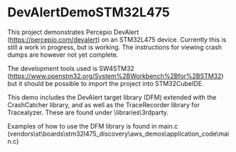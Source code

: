 # DevAlertDemoSTM32L475

This project demonstrates Percepio DevAlert (https://percepio.com/devalert) on an STM32L475 device. Currently this is still a work in progress, but is working. The instructions for viewing crash dumps are however not yet complete.

The development tools used is SW4STM32 (https://www.openstm32.org/System%2BWorkbench%2Bfor%2BSTM32) but it should be possible to import the project into STM32CubeIDE.

This demo includes the DevAlert target library (DFM) extended with the CrashCatcher library, and as well as the TraceRecorder library for Tracealyzer. These are found under \libraries\3rdparty.

Examples of how to use the DFM library is found in main.c (vendors\st\boards\stm32l475_discovery\aws_demos\application_code\main.c)





